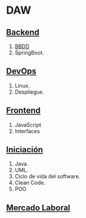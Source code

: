 # DAW

## [Backend](https://github.com/lucaschacon3/DAW/tree/main/Backend)

1. [BBDD](https://github.com/lucaschacon3/DAW/tree/main/Backend/BBDD)
2. SpringBoot.

## [DevOps](https://github.com/lucaschacon3/DAW/tree/main/DevOps)
1. Linux.
2. Despliegue.

## [Frontend](https://github.com/lucaschacon3/DAW/tree/main/Frontend)
1. JavaScript
2. Interfaces


## [Iniciación](https://github.com/lucaschacon3/DAW/tree/main/Iniciacion)
1. Java.
2. UML.
3. Ciclo de vida del software.
4. Clean Code.
5. POO

## [Mercado Laboral](https://github.com/lucaschacon3/DAW/blob/main/MercadoLaboral.md)